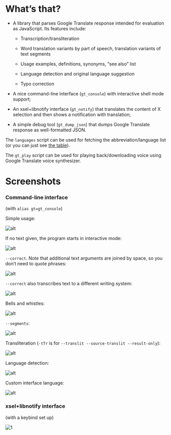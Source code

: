 # What’s that?

* A library that parses Google Translate response intended for evaluation as JavaScript. Its features include:

    * Transcription/transliteration

    * Word translation variants by part of speech, translation variants of text segments

    * Usage examples, definitions, synonyms, “see also” list

    * Language detection and original language suggestion

    * Typo correction

* A nice command-line interface (`gt_console`) with interactive shell mode support;

* An xsel+libnotify interface (`gt_notify`) that translates the content of X selection and then shows a notification with translation;

* A simple debug tool (`gt_dump_json`) that dumps Google Translate response as well-formatted JSON.

The `languages` script can be used for fetching the abbreviation/language list (or you can just see [the table](https://github.com/shdown/gt/wiki/Languages)).

The `gt_play` script can be used for playing back/downloading voice using Google Translate voice synthesizer.

# Screenshots

### Command-line interface

(with `alias gt=gt_console`)

Simple usage:

![alt](https://cloud.githubusercontent.com/assets/5462697/7939935/6a51aee0-0956-11e5-831f-d55745c37cf5.png)

If no text given, the program starts in interactive mode:

![alt](https://cloud.githubusercontent.com/assets/5462697/7939983/a5a314a2-0956-11e5-91d5-76ae38fb8119.png)

`--correct`. Note that additional text arguments are joined by space, so you don’t need to quote phrases:

![alt](https://cloud.githubusercontent.com/assets/5462697/8271850/ffd445c6-1834-11e5-9261-b49a612fb86b.png)

`--correct` also transcribes text to a different writing system:

![alt](https://cloud.githubusercontent.com/assets/5462697/9425354/e6bfaa28-4915-11e5-9a5e-41d6b8238d03.png)

Bells and whistles:

![alt](https://cloud.githubusercontent.com/assets/5462697/7940006/cfc4d7d4-0956-11e5-9728-2bba2aa4ecba.png)

`--segments`:

![alt](https://cloud.githubusercontent.com/assets/5462697/9425351/d194eec4-4915-11e5-93e3-29d4786b0c81.png)

Transliteration (`-tTr` is for `--translit --source-translit --result-only`):

![alt](https://cloud.githubusercontent.com/assets/5462697/7939943/76d44092-0956-11e5-8b0a-7d19d4f78317.png)

Language detection:

![alt](https://cloud.githubusercontent.com/assets/5462697/7940291/a106e4da-0958-11e5-893d-16a41184227e.png)

Custom interface language:

![alt](https://cloud.githubusercontent.com/assets/5462697/7939975/9bcb580e-0956-11e5-949f-05c5af1b6bb9.png)

### xsel+libnotify interface

(with a keybind set up)

![1](https://cloud.githubusercontent.com/assets/5462697/5102702/8ae4583a-6fdf-11e4-91ed-259bf8f5a051.png)
